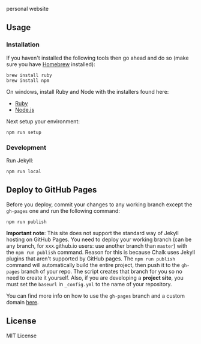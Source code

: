 personal website

## Usage

### Installation

If you haven't installed the following tools then go ahead and do so (make sure you have [Homebrew](https://brew.sh/) installed):

```console
brew install ruby
brew install npm
```

On windows, install Ruby and Node with the installers found here:

  - [Ruby](https://rubyinstaller.org/)
  - [Node.js](https://nodejs.org/en/download/)

Next setup your environment:

```console
npm run setup
```

### Development

Run Jekyll:

```console
npm run local
```

## Deploy to GitHub Pages

Before you deploy, commit your changes to any working branch except the `gh-pages` one and run the following command:

```console
npm run publish
```

**Important note**: This site does not support the standard way of Jekyll hosting on GitHub Pages. You need to deploy your working branch (can be any branch, for xxx.github.io users: use another branch than `master`) with the `npm run publish` command. Reason for this is because Chalk uses Jekyll plugins that aren't supported by GitHub pages. The `npm run publish` command will automatically build the entire project, then push it to the `gh-pages` branch of your repo. The script creates that branch for you so no need to create it yourself. Also, if you are developing a **project site**, you must set the `baseurl` in `_config.yml` to the name of your repository.

You can find more info on how to use the `gh-pages` branch and a custom domain [here](https://help.github.com/articles/quick-start-setting-up-a-custom-domain/).

## License

MIT License
